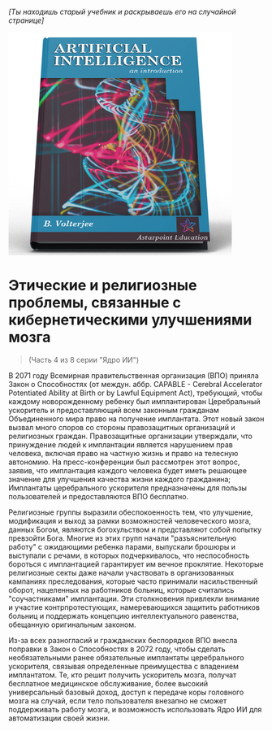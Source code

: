 *[Ты находишь старый учебник и раскрываешь его на случайной странице]*

![AI Textbook](/resources/lore/textbookAI440.png)
# Этические и религиозные проблемы, связанные с кибернетическими улучшениями мозга
> (Часть 4 из 8 серии "Ядро ИИ")

В 2071 году Всемирная правительственная организация (ВПО) приняла Закон о Способностях (от междун. аббр. CAPABLE - Cerebral Accelerator Potentiated Ability at Birth or by Lawful Equipment Act), требующий, чтобы каждому новорожденному ребенку был имплантирован Церебральный ускоритель и предоставляющий всем законным гражданам Объединенного мира право на получение имплантата. Этот новый закон вызвал много споров со стороны правозащитных организаций и  религиозных граждан. Правозащитные организации утверждали, что принуждение людей к имплантации является нарушением прав человека, включая право на частную жизнь и право на телесную автономию. На пресс-конференции 
был рассмотрен этот вопрос, заявив, что имплантация каждого человека будет иметь решающее значение для улучшения качества жизни каждого гражданина; Имплантаты церебрального ускорителя предназначены для пользы пользователей и предоставляются ВПО бесплатно.

Религиозные группы выразили обеспокоенность тем, что улучшение, модификация и выход за рамки возможностей человеческого мозга, данных Богом, являются богохульством и представляют собой попытку превзойти Бога. Многие из этих групп начали "разъяснительную работу" с ожидающими ребенка парами, выпускали брошюры и выступали с речами, в которых подчеркивалось, что неспособность бороться с имплантацией гарантирует им вечное проклятие. Некоторые религиозные секты даже начали участвовать в организованных кампаниях преследования, которые часто принимали насильственный оборот, нацеленных на работников больниц, которые считались "соучастниками" имплантации. Эти столкновения привлекли внимание и участие контрпротестующих, намеревающихся защитить работников больниц и поддержать концепцию интеллектуального равенства, обещанную оригинальным законом.

Из-за всех разногласий и гражданских беспорядков ВПО внесла поправки в Закон о Способностях в 2072 году, чтобы сделать необязательными ранее обязательные имплантаты церебрального ускорителя, связывая определенные преимущества с владением имплантатом. Те, кто решит получить ускоритель мозга, получат бесплатное медицинское обслуживание, более высокий универсальный базовый доход, доступ к передаче коры головного мозга на случай, если тело пользователя внезапно не сможет поддерживать работу мозга, и возможность использовать Ядро ИИ для автоматизации своей жизни.
